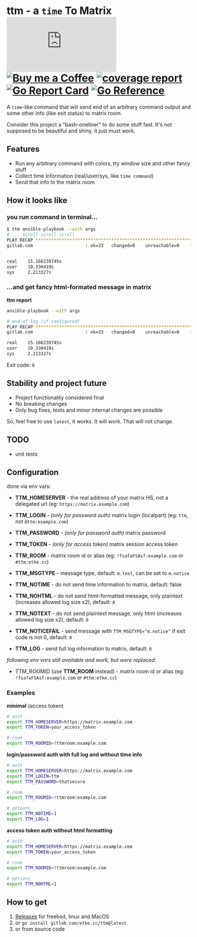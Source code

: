 # ttm - a `time` To Matrix [![Matrix](https://img.shields.io/matrix/ttm:etke.cc?logo=matrix&server_fqdn=matrix.org&style=for-the-badge)](https://matrix.to/#/#ttm:etke.cc) [![Buy me a Coffee](https://shields.io/badge/donate-buy%20me%20a%20coffee-green?logo=buy-me-a-coffee&style=for-the-badge)](https://buymeacoffee.com/etkecc) [![coverage report](https://gitlab.com/etke.cc/ttm/badges/main/coverage.svg)](https://gitlab.com/etke.cc/ttm/-/commits/main) [![Go Report Card](https://goreportcard.com/badge/gitlab.com/etke.cc/ttm)](https://goreportcard.com/report/gitlab.com/etke.cc/ttm) [![Go Reference](https://pkg.go.dev/badge/gitlab.com/etke.cc/ttm.svg)](https://pkg.go.dev/gitlab.com/etke.cc/ttm)

A `time`-like command that will send end of an arbitrary command output and some other info (like exit status) to matrix room.

Consider this project a "bash-oneliner" to do some stuff fast. It's not supposed to be beautiful and shiny, it just must work.

## Features

* Run any arbitrary command with colors, tty window size and other fancy stuff
* Collect time information (real/user/sys, like `time command`)
* Send that info to the matrix room

## How it looks like

### you run command in terminal...

```bash
$ ttm ansible-playbook --with args
# ... scroll-scroll-scroll
PLAY RECAP *****************************************************************************************************************************
gitlab.com                    : ok=33   changed=0    unreachable=0    failed=0    skipped=147  rescued=0    ignored=0


real	15.166239745s
user	10.330419s
sys		2.213327s
```

### ...and get fancy html-formated message in matrix

**ttm report**

```bash
ansible-playbook --with args
```

```bash
# end of log (if configured)
PLAY RECAP *****************************************************************************************************************************
gitlab.com                    : ok=33   changed=0    unreachable=0    failed=0    skipped=147  rescued=0    ignored=0
```

```bash
real	15.166239745s
user	10.330419s
sys		2.213327s
```

Exit code: `0`


## Stability and project future

* Project functionality considered final
* No breaking changes
* Only bug fixes, tests and minor internal changes are possible

So, feel free to use `latest`, it works. It will work. That will not change.

## TODO

* unit tests

## Configuration

done via env vars:

* **TTM_HOMESERVER** - the real address of your matrix HS, not a delegated url (eg: `https://matrix.example.com`)

* **TTM_LOGIN** - _(only for password auth)_ matrix login (localpart) (eg: `ttm`, not `@ttm:example.com`)
* **TTM_PASSWORD** - _(only for password auth)_ matrix password
* **TTM_TOKEN** - _(only for access token)_ matrix session access token

* **TTM_ROOM** - matrix room id or alias (eg: `!fsafaFSAsf:example.com` or `#ttm:etke.cc`)
* **TTM_MSGTYPE** - message type, default: `m.text`, can be set to `m.notice`

* **TTM_NOTIME** - do not send time information to matrix, default: false
* **TTM_NOHTML** - do not send html-formatted message, only plaintext (increases allowed log size x2), default: `0`
* **TTM_NOTEXT** - do not send plaintext message, only html (increases allowed log size x2), default: `0`
* **TTM_NOTICEFAIL** - send message with `TTM_MSGTYPE="m.notice"` if exit code is not 0, default: `0`
* **TTM_LOG** - send full log information to matrix, default: `0`

_following env vars still available and work, but were replaced_:

* TTM_ROOMID (use **TTM_ROOM** instead) - matrix room id or alias (eg: `!fsafaFSAsf:example.com` or `#ttm:etke.cc`)

### Examples

**minimal** (access token)

```bash
# auth
export TTM_HOMESERVER=https://matrix.example.com
export TTM_TOKEN=your_access_token

# room
export TTM_ROOMID=!ttmroom:example.com
```

**login/password auth with full log and without time info**

```bash
# auth
export TTM_HOMESERVER=https://matrix.example.com
export TTM_LOGIN=ttm
export TTM_PASSWORD=thatsecure

# room
export TTM_ROOMID=!ttmroom:example.com

# options
export TTM_NOTIME=1
export TTM_LOG=1
```

**access token auth without html formatting**

```bash
# auth
export TTM_HOMESERVER=https://matrix.example.com
export TTM_TOKEN=your_access_token

# room
export TTM_ROOMID=!ttmroom:example.com

# options
export TTM_NOHTML=1
```

## How to get

1. [Releases](https://gitlab.com/etke.cc/ttm/-/releases) for freebsd, linux and MacOS
2. or `go install gitlab.com/etke.cc/ttm@latest`
2. or from source code
